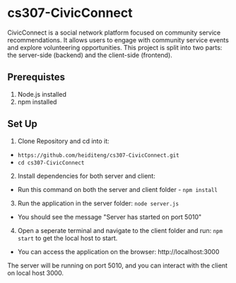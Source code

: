 # cs307-CivicConnect

CivicConnect is a social network platform focused on community service recommendations. It allows users to engage with community service events and explore volunteering opportunities. This project is split into two parts: the server-side (backend) and the client-side (frontend).

## Prerequistes
1. Node.js installed
2. npm installed

## Set Up
1. Clone Repository and cd into it:
-    ```https://github.com/heiditeng/cs307-CivicConnect.git```
- ```cd cs307-CivicConnect```
2. Install dependencies for both server and client:
- Run this command on both the server and client folder -
```npm install```
3. Run the application in the server folder: ```node server.js```
- You should see the message "Server has started on port 5010"
4. Open a seperate terminal and navigate to the client folder and run: ```npm start``` to get the local host to start.
- You can access the application on the browser: http://localhost:3000

The server will be running on port 5010, and you can interact with the client on local host 3000.
